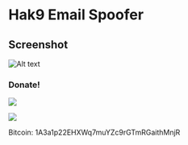 # Hak9 Email Spoofer



## Screenshot
![Alt text](https://image.ibb.co/cAdBqe/mailer.png "EMAIL SPOOFER")


### Donate! 
![](https://image.ibb.co/i4ES3U/bc.png)

   ![](https://image.ibb.co/iniWV9/electrum_3_2_2_2018_08_30_21_49_44.png)

Bitcoin: 1A3a1p22EHXWq7muYZc9rGTmRGaithMnjR
